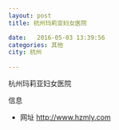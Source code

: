 ```yaml
--- 
layout: post 
title: 杭州玛莉亚妇女医院

date:   2016-05-03 13:39:56 
categories: 其他  
city: 杭州
  
--- 
```

   
杭州玛莉亚妇女医院

信息
 - 网址 http://www.hzmly.com


